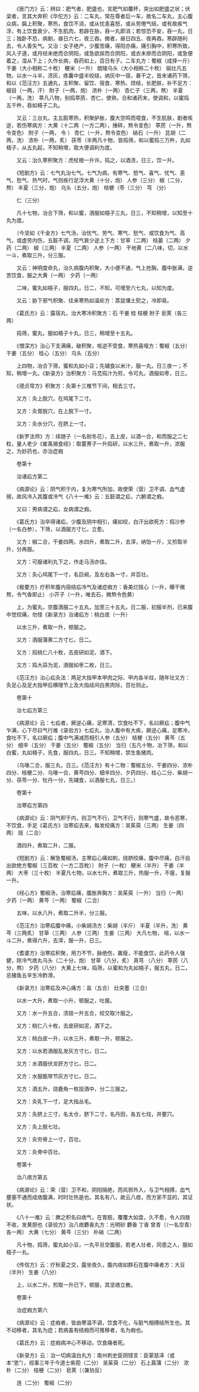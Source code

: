 <!-- { "loadSidebar": true } -->
　　《医门方》云：辨曰：肥气者，肥盛也，言肥气如覆杯，突出如肥盛之状；伏梁者，言其大奔积《华佗方》云：二车丸，常在尊者后一车，故名二车丸，主心腹众病，膈上积聚，寒热，食饮不消，或从忧恚喜怒，或从劳倦气结，或有故疾气浮，有上饮食衰少，不生肌肉，若辟在胁，吞一丸即消；若惊恐不安，吞一丸，日三；独卧不恐，病剧，昼日六七，夜三吞。微者，昼日四五、夜再吞。寒辟随利去，令人善矢气。又治：女子绝产，少腹苦痛，得阳亦痛，痛引胸中，积寒所致，风入子道，或月经未绝而合阴阳，或急欲尿而合阴阳，或衣未掺而合阴阳，或急便着之，湿从下上；久作长病，吞药如上，百日有子。二车丸方：蜀椒（成择一斤） 干姜（大小相称二十枚） 粳米（一升） 朗陵乌头（大小相称二十枚） 锻灶凡五物，以水一斗半，渍灰，练囊中盛半绞结，纳灰中一宿，暴干之，皆末诸药下筛，和以《范汪方》五通丸，主积聚、留饮、宿食、寒热、烦结，长肥肤，补不足方：椒目（一两，汗） 附子（一两，炮） 浓朴（一两） 杏仁子（三两，熬） 半夏（一两，洗） 葶凡八物，别捣葶苈、杏仁，使熟，合和诸药末，使调和，以蜜捣五千杵，吞如梧子二丸。

　　又云：三台丸，主五脏寒热，积聚胪胀，腹大空鸣而噫食，不生肌肤，剧者咳逆，若伤寒病方：大黄〔十二两（一方二两），捶碎，熬令变色〕 葶苈（一升，熬令变色） 附子（一两， 令 ） 杏仁（一升，熬令变色） 硝石（一升） 芘胡（二两，洗） 浓朴（一两，炙） 茯苓（半两凡十物，皆捣筛，和以蜜捣三万杵，丸如梧子，从五丸起，不知稍增，取大便调利为度。

　　又云：治久寒积聚方：虎杖根一升许。捣之，以酒渍，日三，饮一升。

　　《短剧方》云：七气丸治七气。七气为病，有寒气、怒气、喜气、忧气、恚气、愁气、热气时，气则疾行足浮大黄（十分，炮） 人参（三分） 椒（二分，熬） 半夏（三分，炮） 乌头（五分，炮） 桔梗（苓（三分） 芎 （分）

　　仁（三分）

　　凡十七物，冶合下筛，和以蜜，酒服如梧子三丸，日三，不知稍增，以知至十丸为度。

　　（今坚如《千金方》七气汤，治忧气、劳气、寒气、愁气、或饮食为气、高气，或虚劳内伤，五脏不调，阳气衰少逆上下方：甘草（二两） 栝蒌（二两） 夕药（二两） 椒（三两） 半夏（二两） 人参（一两） 干地黄（二八味，切，以水一斗，煮取三升，分三服。

　　又云：神明度命丸，治久病腹内积聚，大小便不通，气上抢胸，腹中胀满，逆苦饮食，服之大黄（一两） 夕药（一两）

　　二味，蜜丸如梧子，服四丸，日二，不知，可增至六七丸，以知为度。

　　又云：胁下邪气积聚、往来寒热如温疟方：蒸鼠壤土熨之，冷即易。

　　《葛氏方》云：露宿丸，治大寒冷积聚方：石 干姜 桂 桔梗 附子 皂荚（各三两）

　　捣筛，蜜丸，服如梧子十丸，日三，稍增至十五丸。

　　《僧深方》治心下支满痛，破积聚，咳逆不受食，寒热喜噎方：蜀椒（五分） 干姜（五分） 桂心（五分） 乌头（五分）

　　上四物，冶合下筛，蜜和丸如小豆；先辅食以米汁，服一丸，日三夜一；不知，稍增一丸，《新录方》治积聚方：马苋捣汁为煎，令可丸，酒服如枣，日三。

　　《德贞常方》积聚方：灸第十三椎节下间，相去三寸。

　　又方：灸上脘穴，在鸠尾下二寸。

　　又方：灸胃脘穴，在上脘下一寸。

　　又方：灸水分穴，在脐上一寸。

　　《新罗法师》方：续随子（一名耐冬花），去上皮，以酒一合，和而服之二七粒，量人老少《崔禹锡食经》：取蔓菁子一升捣研，以水三升，煮取一升，浓服之，为妙药也，亦治症瘕

　　卷第十

　　治诸疝方第二

　　《病源论》云：阴气积于内，复为寒气所加，故使荣（营）卫不调、血气虚弱，故风冷入其腹或冷气《八十一难》云：五脏谓之疝，六腑谓之瘕。

　　又曰：男病谓之疝，女病谓之瘕。

　　《葛氏方》治卒得诸疝，少腹及阴中相引，痛如绞，白汗出欲死方：捣沙参（一名白参），下筛，以酒服方寸匕，立愈。

　　又方：椒二合，干姜四两，水四升，煮取二升，去滓，纳饴一斤，又煎取半升，分再服。

　　又方：可服诸利丸下之，作走马汤亦佳。

　　又方：灸心鸠尾下一寸，名巨阙，及左右各一寸，并百壮。

　　《极要方》疗积年腹内宿结疝冷气及诸症瘕方：香美烂豉心（一升，曝干微熬，令气香即止） 小芥子（一升，唯去石，微熬令色黄）

　　上，为蜜丸，空腹酒服二十五丸，加至三十五丸，日二服，初服半剂，已来腹中觉绞痛，勿怪《新录方》治诸疝方：桃白皮（一升）

　　以水三升，煮取一升，顿服之。

　　又方：酒服蒲黄二方寸匕，日二。

　　又方：捣桃仁八十枚，去皮研如泥，酒下。

　　又方：捣大蒜为泥，酒服如枣二枚，日三。

　　《范汪方》治心疝灸法：两足大指甲本甲肉之际、甲内各半炷，随年壮又方：灸足心及足大指甲后横理节上及大指歧间白黑肉际，百壮则止。

　　卷第十

　　治七疝方第三

　　《病源论》云：七疝者，厥逆心痛，足寒清，饮食吐不下，名曰厥疝；腹中气乍满，心下尽曰气行难《录验方》七疝丸，治人腹中有大疾，厥逆心痛，足寒冷，食吐不下，名曰厥疝；腹中气满减而相引人参（五分） 桔梗（五分） 黄芩（五分） 细辛（五分） 干姜（五分） 蜀椒（五分） 当归（五凡十物，冶下筛，和以白蜜，丸如梧子，先食，服四丸，日三。不知稍增，禁生鱼猪肉。

　　（乌喙二合，服三丸，日三。《范汪方》有十二物：蜀椒五分、干姜四分、浓朴四分、桔梗二分、乌喙一合、黄芩四分、细辛四分、夕药四分、桂心二分、柴胡一分、茯苓一分、牡丹一分，先辅食，以酒服七丸，日三。）

　　卷第十

　　治寒疝方第四

　　《病源论》云：阴气积于内，则卫气不行，卫气不行，则寒气盛，故令恶寒，不饮食，手足《葛氏方》治寒疝去来，每发绞痛方：吴茱萸（三两） 生姜（四两） 豉（二合）

　　酒四升，煮取二升，二服。

　　《短剧方》云：解急蜀椒汤，主寒疝心痛如刺，绕脐绞痛，腹中尽痛，白汗自出欲绝方蜀椒〔三百枚（一方二百枚）〕 附子（一枚） 粳米（半升） 干姜（半两） 大枣（三十枚） 半夏凡七物，以水七升，煮取三升，热服一升，不瘥，复服一升。

　　《经心方》蜀椒汤，治寒疝痛，腹胀奔胸方：吴茱萸（一升） 当归（一两） 夕药（一两） 黄芩（一两） 蜀椒（二合）

　　五味，以水八升，煮取二升半，分三服。

　　《范汪方》治寒疝腹中痛，小柴胡汤方：柴胡（半斤） 半夏（半升，洗） 黄芩（三两炙） 甘草（三两） 人参（三两） 生姜（三两） 大凡七物， 咀，以水一斗二升，煮得六升，去滓，服一升，日三。

　　《耆婆方》治寒疝积聚，用力不节，脉绝伤，羸瘦，不能食饮，此药令人强健，除冷气痞丸乌头（二十分，炮） 甘草（八分，炙） 真芎 （八分） 葶苈（八分，熬） 夕药（八分） 大黄上七味，捣筛，以蜜和为丸如梧子，服五丸，日二，忌猪鱼五辛生冷酢滑。

　　《新录方》治寒疝及冲心痛方：盐（五合） 灶突墨（三合）

　　以水一大升，煮取一小升，顿服之，吐瘥。

　　又方：水一升五合，渍豉一升五合，绞交取汁服之。

　　又方：桃仁八十枚，去皮研如泥，酒下之。

　　又方：桃白皮一升，以水三升，煮取一升，顿服之。

　　又方：以水若酒服乱发灰方寸匕，日二。

　　又方：水酒服伏龙肝方寸匕，日二。

　　又方：水服甑带节灰方寸匕，日二。

　　又方：酒五升，烧鹿角一枚投酒中，分二三服之。

　　又方：灸乳下一寸，足大指丛毛。

　　又方：灸脐上三寸，名太仓，脐下二寸，名丹田，各五七炷，并要穴。

　　又方：灸上脘七壮。

　　又方：灸穷脊上一寸，百壮。

　　又方：灸脊中百壮。

　　卷第十

　　治八痞方第五

　　《病源论》云：荣（营）卫不和，阴阳隔绝，而风邪外入，与卫气相搏，血气壅塞不通而成痞腹满，时时壮热是也。其名有八，故云八痞，而方家不显的，其证状。

　　《八十一难》云：脾之积名曰痞气，在胃脘，覆覆大如盘，久不愈，令人四肢不收，发黄胆也《录验方》治八痞麝香丸方：光明砂 麝香 丁香 曾青〔（一名空青）各一两〕 大黄（七分） 黄芩（三分） 朴硝（二两）

　　凡十物，捣筛，蜜丸如小豆，一丸平旦空腹服，若老人壮者，同患之人，服如梧子一丸。

　　《传信方》云：疗秋夏之交，露坐夜久，腹内痞如群石在腹中痛者方：大豆（半升） 生姜（八分）

　　上，以水二升，煎取一升已下，顿服，其坚痞立散。

　　卷第十

　　治症瘕方第六

　　《病源论》云：症瘕者，皆由寒温不调，饮食不化，与脏气相搏结所生也。其不动移者，其名为症；若病虽有结瘕而可推移者，名为瘕也。

　　《葛氏方》云：症瘕病冲心不移动，饮食痛者死。

　　《新录方》云：治一切病温白丸方：南州刺史臣阴铿言：臣蒙慈泽（或本“恩”），视事三年于今道士紫菀（二分） 吴茱萸（二分） 石上菖蒲（二分） 浓朴（二分） 桔梗（二分） 皂荚〔（兼协反）

　　连（二分） 蜀椒（二分）

